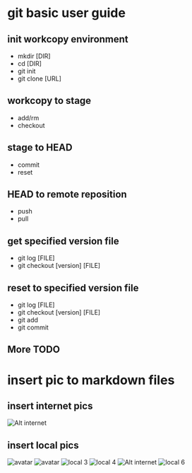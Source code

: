 # git basic user guide
## init workcopy environment
- mkdir [DIR]
- cd [DIR]
- git init
- git clone [URL]
## workcopy to stage
- add/rm
- checkout
## stage to HEAD
- commit
- reset
## HEAD to remote reposition
- push
- pull
## get specified version file
- git log [FILE]
- git checkout [version] [FILE]
## reset to specified version file
- git log [FILE]
- git checkout [version] [FILE]
- git add
- git commit
## More TODO

# insert pic to markdown files
## insert internet pics
![Alt internet](https://github.com/xinglongcui/explorer/blob/master/Folder.jpg "internet jpg") 

## insert local pics
![avatar](italia.jpg "local 1") 
![avatar](2.jpg "local 2") 
![](italia.jpg "local 3") 
![](2.jpg "local 4") 
![Alt internet](2.jpg "local 5") 
![](resource/Folder.jpg "local 6") 
